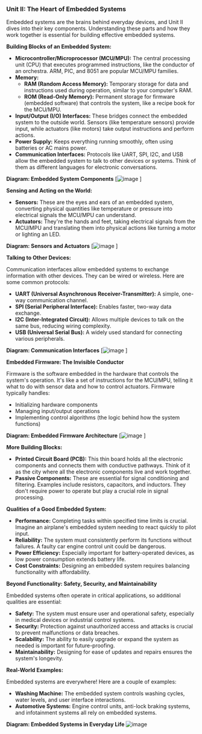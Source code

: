 ### **Unit II: The Heart of Embedded Systems**

Embedded systems are the brains behind everyday devices, and Unit II dives into their key components. Understanding these parts and how they work together is essential for building effective embedded systems.

**Building Blocks of an Embedded System:**

* **Microcontroller/Microprocessor (MCU/MPU):** The central processing unit (CPU) that executes programmed instructions, like the conductor of an orchestra. ARM, PIC, and 8051 are popular MCU/MPU families.
* **Memory:**
    * **RAM (Random Access Memory):** Temporary storage for data and instructions used during operation, similar to your computer's RAM.
    * **ROM (Read-Only Memory):** Permanent storage for firmware (embedded software) that controls the system, like a recipe book for the MCU/MPU.
* **Input/Output (I/O) Interfaces:** These bridges connect the embedded system to the outside world. Sensors (like temperature sensors) provide input, while actuators (like motors) take output instructions and perform actions.
* **Power Supply:** Keeps everything running smoothly, often using batteries or AC mains power.
* **Communication Interfaces:** Protocols like UART, SPI, I2C, and USB allow the embedded system to talk to other devices or systems. Think of them as different languages for electronic conversations.

**Diagram: Embedded System Components**
[![image](https://github.com/user-attachments/assets/db70ed84-904b-4cf9-92c2-fc28c373d7ec)
]

**Sensing and Acting on the World:**

* **Sensors:** These are the eyes and ears of an embedded system, converting physical quantities like temperature or pressure into electrical signals the MCU/MPU can understand.
* **Actuators:** They're the hands and feet, taking electrical signals from the MCU/MPU and translating them into physical actions like turning a motor or lighting an LED.

**Diagram: Sensors and Actuators**
[![image](https://github.com/user-attachments/assets/aa0737a5-e23f-4b02-ae97-812f0cb9ec86)
]

**Talking to Other Devices:**

Communication interfaces allow embedded systems to exchange information with other devices. They can be wired or wireless. Here are some common protocols:

* **UART (Universal Asynchronous Receiver-Transmitter):** A simple, one-way communication channel.
* **SPI (Serial Peripheral Interface):** Enables faster, two-way data exchange.
* **I2C (Inter-Integrated Circuit):** Allows multiple devices to talk on the same bus, reducing wiring complexity.
* **USB (Universal Serial Bus):** A widely used standard for connecting various peripherals.

**Diagram: Communication Interfaces**
[![image](https://github.com/user-attachments/assets/5d028234-dbf0-4a2a-9ef4-7d2cd1a82e05)
]

**Embedded Firmware: The Invisible Conductor**

Firmware is the software embedded in the hardware that controls the system's operation. It's like a set of instructions for the MCU/MPU, telling it what to do with sensor data and how to control actuators. Firmware typically handles:

*  Initializing hardware components
*  Managing input/output operations
*  Implementing control algorithms (the logic behind how the system functions)

**Diagram: Embedded Firmware Architecture**
[![image](https://github.com/user-attachments/assets/34d083f2-29e6-4a96-8d64-fb28838c3434)
]

**More Building Blocks:**

* **Printed Circuit Board (PCB):** This thin board holds all the electronic components and connects them with conductive pathways. Think of it as the city where all the electronic components live and work together.
* **Passive Components:** These are essential for signal conditioning and filtering. Examples include resistors, capacitors, and inductors. They don't require power to operate but play a crucial role in signal processing.

**Qualities of a Good Embedded System:**

* **Performance:** Completing tasks within specified time limits is crucial. Imagine an airplane's embedded system needing to react quickly to pilot input.
* **Reliability:** The system must consistently perform its functions without failures. A faulty car engine control unit could be dangerous.
* **Power Efficiency:** Especially important for battery-operated devices, as low power consumption extends battery life.
* **Cost Constraints:** Designing an embedded system requires balancing functionality with affordability.

**Beyond Functionality: Safety, Security, and Maintainability**

Embedded systems often operate in critical applications, so additional qualities are essential:

* **Safety:** The system must ensure user and operational safety, especially in medical devices or industrial control systems.
* **Security:** Protection against unauthorized access and attacks is crucial to prevent malfunctions or data breaches.
* **Scalability:** The ability to easily upgrade or expand the system as needed is important for future-proofing.
* **Maintainability:** Designing for ease of updates and repairs ensures the system's longevity.

**Real-World Examples:**

Embedded systems are everywhere! Here are a couple of examples:

* **Washing Machine:** The embedded system controls washing cycles, water levels, and user interface interactions.
* **Automotive Systems:** Engine control units, anti-lock braking systems, and infotainment systems all rely on embedded systems.

**Diagram: Embedded Systems in Everyday Life**
![image](https://github.com/user-attachments/assets/69d7dc66-f875-4f43-89c8-b96f553f891b)


